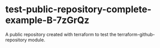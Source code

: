 # test-public-repository-complete-example-B-7zGrQz
A public repository created with terraform to test the terraform-github-repository module.
